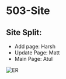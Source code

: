# 503-Site

## Site Split:
- Add page: Harsh
- Update Page: Matt
- Main Page: Atul

![ER](https://github.com/mjturi/503-Site/blob/main/503%20PROJ%20ER_LI%202.jpg)

